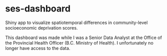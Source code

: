 # ses-dashboard
Shiny app to visualize spatiotemporal differences in community-level socioeconomic deprivation scores.

This dashboard was made while I was a Senior Data Analyst at the Office of the Provincial Health Officer (B.C. Ministry of Health). 
I unfortunately no longer have access to the data.
